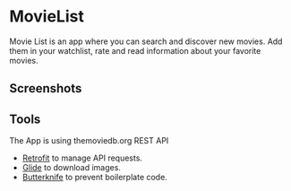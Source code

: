 # MovieList
Movie List is an app where you can search and discover new movies.
Add them in your watchlist, rate and read information about your favorite movies.
## Screenshots

## Tools
The App is using themoviedb.org REST API
- [Retrofit](https://square.github.io/retrofit) to manage API requests.
- [Glide](https://bumptech.github.io/glide) to download images.
- [Butterknife](http://jakewharton.github.io/butterknife) to prevent boilerplate code.
